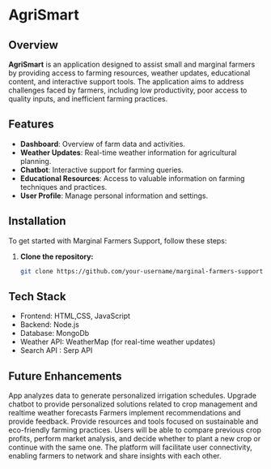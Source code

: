# AgriSmart

## Overview

**AgriSmart** is an application designed to assist small and marginal farmers by providing access to farming resources, weather updates, educational content, and interactive support tools. The application aims to address challenges faced by farmers, including low productivity, poor access to quality inputs, and inefficient farming practices.

## Features

- **Dashboard**: Overview of farm data and activities.
- **Weather Updates**: Real-time weather information for agricultural planning.
- **Chatbot**: Interactive support for farming queries.
- **Educational Resources**: Access to valuable information on farming techniques and practices.
- **User Profile**: Manage personal information and settings.

## Installation

To get started with Marginal Farmers Support, follow these steps:

1. **Clone the repository:**

   ```bash
   git clone https://github.com/your-username/marginal-farmers-support.git

## Tech Stack
- Frontend: HTML,CSS, JavaScript
- Backend: Node.js
- Database: MongoDb
- Weather API: WeatherMap (for real-time weather updates)
- Search API : Serp API
  
## Future Enhancements
App analyzes data to generate personalized irrigation schedules.
Upgrade chatbot to provide personalized solutions related to crop management and realtime weather forecasts
Farmers implement recommendations and provide feedback.
Provide resources and tools focused on sustainable and eco-friendly farming practices.
Users will be able to compare previous crop profits, perform market analysis, and decide whether to plant a new crop or continue with the same one.
The platform will facilitate user connectivity, enabling farmers to network and share insights with each other.



   

